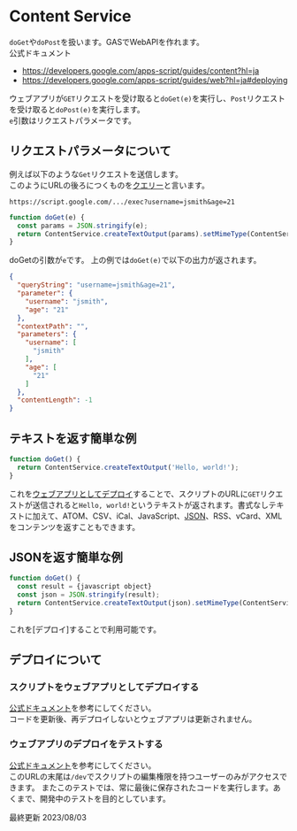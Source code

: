# Content Service
`doGet`や`doPost`を扱います。GASでWebAPIを作れます。  
公式ドキュメント
- https://developers.google.com/apps-script/guides/content?hl=ja
- https://developers.google.com/apps-script/guides/web?hl=ja#deploying


ウェブアプリが`GET`リクエストを受け取ると`doGet(e)`を実行し、`Post`リクエストを受け取ると`doPost(e)`を実行します。  
`e`引数はリクエストパラメータです。

## リクエストパラメータについて
例えば以下のような`Get`リクエストを送信します。  
このようにURLの後ろにつくものを[クエリー]()と言います。
```
https://script.google.com/.../exec?username=jsmith&age=21
```

```javascript
function doGet(e) {
  const params = JSON.stringify(e);
  return ContentService.createTextOutput(params).setMimeType(ContentService.MimeType.JSON);
}
```
doGetの引数が`e`です。
上の例では`doGet(e)`で以下の出力が返されます。
```json
{
  "queryString": "username=jsmith&age=21",
  "parameter": {
    "username": "jsmith",
    "age": "21"
  },
  "contextPath": "",
  "parameters": {
    "username": [
      "jsmith"
    ],
    "age": [
      "21"
    ]
  },
  "contentLength": -1
}
```


## テキストを返す簡単な例
```javascript
function doGet() {
  return ContentService.createTextOutput('Hello, world!');
}
```
これを[ウェブアプリとしてデプロイ](https://developers.google.com/apps-script/guides/web?hl=ja#deploy_a_script_as_a_web_app)することで、スクリプトのURLに`GET`リクエストが送信されると`Hello, world!`というテキストが返されます。書式なしテキストに加えて、ATOM、CSV、iCal、JavaScript、[JSON](https://developer.mozilla.org/ja/docs/Learn/JavaScript/Objects/JSON)、RSS、vCard、XMLをコンテンツを返すこともできます。

## JSONを返す簡単な例
```javascript
function doGet() {
  const result = {javascript object}
  const json = JSON.stringify(result);
  return ContentService.createTextOutput(json).setMimeType(ContentService.MimeType.JSON);
}
```
これを[デプロイ]することで利用可能です。




## デプロイについて
### スクリプトをウェブアプリとしてデプロイする
[公式ドキュメント](https://developers.google.com/apps-script/guides/web?hl=ja#deploy_a_script_as_a_web_app)を参考にしてください。  
コードを更新後、再デプロイしないとウェブアプリは更新されません。
### ウェブアプリのデプロイをテストする
[公式ドキュメント](https://developers.google.com/apps-script/guides/web?hl=ja#test_a_web_app_deployment)を参考にしてください。  
このURLの末尾は`/dev`でスクリプトの編集権限を持つユーザーのみがアクセスできます。
またこのテストでは、常に最後に保存されたコードを実行します。あくまで、開発中のテストを目的としています。


最終更新 2023/08/03